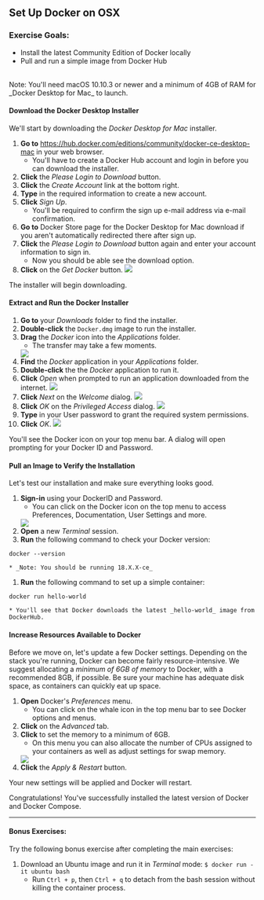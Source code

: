 ## Set Up Docker on OSX

<div class="ahead">
	<h3>Exercise Goals:</h3>
		<ul>
			<li>Install the latest Community Edition of Docker locally</li>
			<li>Pull and run a simple image from Docker Hub</li>
		</ul>
</div>
<br />

<div class="note">
	Note: You'll need macOS 10.10.3 or newer and a minimum of 4GB of RAM for _Docker Desktop for Mac_ to launch.
</div>

#### Download the Docker Desktop Installer

We'll start by downloading the _Docker Desktop for Mac_ installer.

1. **Go to** https://hub.docker.com/editions/community/docker-ce-desktop-mac in your web browser.
	* You'll have to create a Docker Hub account and login in before you can download the installer.
1. **Click** the _Please Login to Download_ button.
1. **Click** the _Create Account_ link at the bottom right.
1. **Type** in the required information to create a new account.
1. **Click** _Sign Up_.
	* You'll be required to confirm the sign up e-mail address via e-mail confirmation. 
1. **Go to** Docker Store page for the Docker Desktop for Mac download if you aren't automatically redirected there after sign up.
1. **Click** the _Please Login to Download_ button again and enter your account information to sign in.
	* Now you should be able see the download option.
1. **Click** on the _Get Docker_ button.
	<img src="../images/chapter-1/osx-download-docker.png" />

The installer will begin downloading.

#### Extract and Run the Docker Installer

1. **Go to** your _Downloads_ folder to find the installer.
1. **Double-click** the `Docker.dmg` image to run the installer.
1. **Drag** the _Docker_ icon into the _Applications_ folder.
	* The transfer may take a few moments.
	<img src="../images/chapter-1/osx-drag_drop.png" />
1. **Find** the _Docker_ application in your _Applications_ folder.
1. **Double-click** the the _Docker_ application to run it.
1. **Click** _Open_ when prompted to run an application downloaded from the internet.
	<img src="../images/chapter-1/osx-docker-internet.png" />
1. **Click** _Next_ on the _Welcome_ dialog.
	<img src="../images/chapter-1/osx-welcome-next.png" />
1. **Click** _OK_ on the _Privileged Access_ dialog.
	<img src="../images/chapter-1/osx-docker-priv.png" />
1. **Type** in your User password to grant the required system permissions.
1. **Click** _OK_.
	<img src="../images/chapter-1/osx-docker-sys-pass.png" />

You'll see the Docker icon on your top menu bar. A dialog will open prompting for your Docker ID and Password.

#### Pull an Image to Verify the Installation

Let's test our installation and make sure everything looks good.


1. **Sign-in** using your DockerID and Password.
	* You can click on the Docker icon on the top menu to access Preferences, Documentation, User Settings and more.
	<img src="../images/chapter-1/osx-docker-top-dialog.png" style="max-width:25%;" />
1. **Open** a new _Terminal_ session.
1. **Run** the following command to check your Docker version:
```shell
docker --version
```
	* _Note: You should be running 18.X.X-ce_
1. **Run** the following command to set up a simple container:
```shell
docker run hello-world
```
	* You'll see that Docker downloads the latest _hello-world_ image from DockerHub.

#### Increase Resources Available to Docker 

Before we move on, let's update a few Docker settings. Depending on the stack you're running, Docker can become fairly resource-intensive. We suggest allocating a _minimum of 6GB of memory_ to Docker, with a recommended 8GB, if possible. Be sure your machine has adequate disk space, as containers can quickly eat up space.

1. **Open** Docker's _Preferences_ menu.
	* You can click on the whale icon in the top menu bar to see Docker options and menus.
1. **Click** on the _Advanced_ tab.
1. **Click** to set the memory to a minimum of 6GB.
	* On this menu you can also allocate the number of CPUs assigned to your containers as well as adjust settings for swap memory.
	<img src="../images/chapter-1/osx-advanced.png" style="max-width:100%;" />
1. **Click** the _Apply & Restart_ button. 

Your new settings will be applied and Docker will restart.

Congratulations! You've successfully installed the latest version of Docker and Docker Compose.

---

#### Bonus Exercises: 

Try the following bonus exercise after completing the main exercises:
1. Download an Ubuntu image and run it in _Terminal_ mode: `$ docker run -it ubuntu bash`
	* Run `Ctrl + p`, then `Ctrl + q` to detach from the bash session without killing the container process. 
